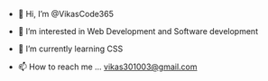 - 👋 Hi, I’m @VikasCode365 
- 👀 I’m interested in Web Development and Software development
- 🌱 I’m currently learning CSS
  
- 📫 How to reach me ... vikas301003@gmail.com


<!---
VikasCode365/VikasCode365 is a ✨ special ✨ repository because its `README.md` (this file) appears on your GitHub profile.
You can click the Preview link to take a look at your changes.
--->
